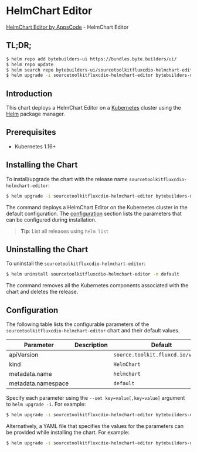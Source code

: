 # HelmChart Editor

[HelmChart Editor by AppsCode](https://byte.builders) - HelmChart Editor

## TL;DR;

```bash
$ helm repo add bytebuilders-ui https://bundles.byte.builders/ui/
$ helm repo update
$ helm search repo bytebuilders-ui/sourcetoolkitfluxcdio-helmchart-editor --version=v0.4.16
$ helm upgrade -i sourcetoolkitfluxcdio-helmchart-editor bytebuilders-ui/sourcetoolkitfluxcdio-helmchart-editor -n default --create-namespace --version=v0.4.16
```

## Introduction

This chart deploys a HelmChart Editor on a [Kubernetes](http://kubernetes.io) cluster using the [Helm](https://helm.sh) package manager.

## Prerequisites

- Kubernetes 1.16+

## Installing the Chart

To install/upgrade the chart with the release name `sourcetoolkitfluxcdio-helmchart-editor`:

```bash
$ helm upgrade -i sourcetoolkitfluxcdio-helmchart-editor bytebuilders-ui/sourcetoolkitfluxcdio-helmchart-editor -n default --create-namespace --version=v0.4.16
```

The command deploys a HelmChart Editor on the Kubernetes cluster in the default configuration. The [configuration](#configuration) section lists the parameters that can be configured during installation.

> **Tip**: List all releases using `helm list`

## Uninstalling the Chart

To uninstall the `sourcetoolkitfluxcdio-helmchart-editor`:

```bash
$ helm uninstall sourcetoolkitfluxcdio-helmchart-editor -n default
```

The command removes all the Kubernetes components associated with the chart and deletes the release.

## Configuration

The following table lists the configurable parameters of the `sourcetoolkitfluxcdio-helmchart-editor` chart and their default values.

|     Parameter      | Description |                    Default                    |
|--------------------|-------------|-----------------------------------------------|
| apiVersion         |             | <code>source.toolkit.fluxcd.io/v1beta2</code> |
| kind               |             | <code>HelmChart</code>                        |
| metadata.name      |             | <code>helmchart</code>                        |
| metadata.namespace |             | <code>default</code>                          |


Specify each parameter using the `--set key=value[,key=value]` argument to `helm upgrade -i`. For example:

```bash
$ helm upgrade -i sourcetoolkitfluxcdio-helmchart-editor bytebuilders-ui/sourcetoolkitfluxcdio-helmchart-editor -n default --create-namespace --version=v0.4.16 --set apiVersion=source.toolkit.fluxcd.io/v1beta2
```

Alternatively, a YAML file that specifies the values for the parameters can be provided while
installing the chart. For example:

```bash
$ helm upgrade -i sourcetoolkitfluxcdio-helmchart-editor bytebuilders-ui/sourcetoolkitfluxcdio-helmchart-editor -n default --create-namespace --version=v0.4.16 --values values.yaml
```
